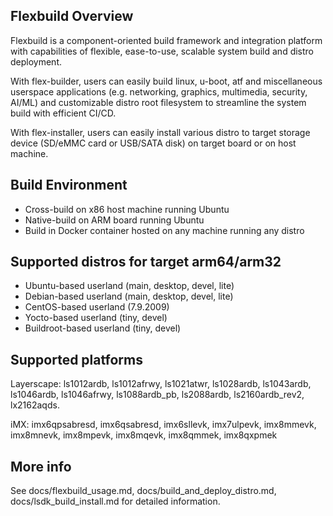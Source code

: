 ## Flexbuild Overview
Flexbuild is a component-oriented build framework and integration platform
with capabilities of flexible, ease-to-use, scalable system build and
distro deployment.

With flex-builder, users can easily build linux, u-boot, atf and miscellaneous
userspace applications (e.g. networking, graphics, multimedia, security, AI/ML)
and customizable distro root filesystem to streamline the system build with
efficient CI/CD.

With flex-installer, users can easily install various distro to target storage
device (SD/eMMC card or USB/SATA disk) on target board or on host machine.


## Build Environment
- Cross-build on x86 host machine running Ubuntu
- Native-build on ARM board running Ubuntu
- Build in Docker container hosted on any machine running any distro


## Supported distros for target arm64/arm32
- Ubuntu-based userland   (main, desktop, devel, lite)
- Debian-based userland   (main, desktop, devel, lite)
- CentOS-based userland   (7.9.2009)
- Yocto-based userland    (tiny, devel)
- Buildroot-based userland (tiny, devel)


## Supported platforms
Layerscape: ls1012ardb, ls1012afrwy, ls1021atwr, ls1028ardb, ls1043ardb, ls1046ardb,
            ls1046afrwy, ls1088ardb_pb, ls2088ardb, ls2160ardb_rev2, lx2162aqds.

iMX:        imx6qpsabresd, imx6qsabresd, imx6sllevk, imx7ulpevk, imx8mmevk, imx8mnevk,
            imx8mpevk, imx8mqevk, imx8qmmek, imx8qxpmek


## More info
See docs/flexbuild_usage.md, docs/build_and_deploy_distro.md, docs/lsdk_build_install.md for detailed information.
